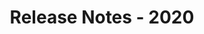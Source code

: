 ﻿---
title: Release Notes - 2020
second_title: Aspose.Words for SharePoint
articleTitle: Release Notes - 2020
linktitle: Release Notes - 2020
description: "Aspose.Words for SharePoint Release Notes - 2020 – learn about the latest updates and fixes."
type: docs
weight: 9
url: /sharepoint/release-notes-2020/
---


